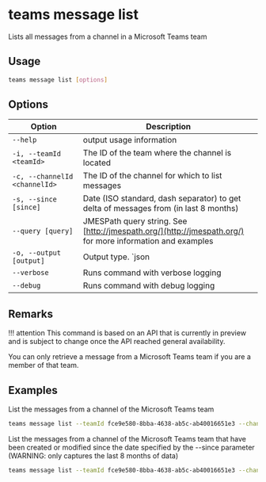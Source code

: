 # teams message list

Lists all messages from a channel in a Microsoft Teams team

## Usage

```sh
teams message list [options]
```

## Options

Option|Description
------|-----------
`--help`|output usage information
`-i, --teamId <teamId>`|The ID of the team where the channel is located
`-c, --channelId <channelId>`|The ID of the channel for which to list messages
`-s, --since [since]`|Date (ISO standard, dash separator) to get delta of messages from (in last 8 months)
`--query [query]`|JMESPath query string. See [http://jmespath.org/](http://jmespath.org/) for more information and examples
`-o, --output [output]`|Output type. `json|text`. Default `text`
`--verbose`|Runs command with verbose logging
`--debug`|Runs command with debug logging

## Remarks

!!! attention
    This command is based on an API that is currently in preview and is subject to change once the API reached general availability.

You can only retrieve a message from a Microsoft Teams team if you are a member of that team.

## Examples

List the messages from a channel of the Microsoft Teams team

```sh
teams message list --teamId fce9e580-8bba-4638-ab5c-ab40016651e3 --channelId 19:eb30973b42a847a2a1df92d91e37c76a@thread.skype
```

List the messages from a channel of the Microsoft Teams team that have been created or modified since the date specified by the --since parameter (WARNING: only captures the last 8 months of data) 

```sh
teams message list --teamId fce9e580-8bba-4638-ab5c-ab40016651e3 --channelId 19:eb30973b42a847a2a1df92d91e37c76a@thread.skype --since 2019-12-31T14:00:00Z
```